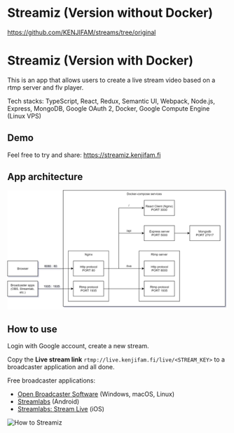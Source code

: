 # Streamiz (Version without Docker)

https://github.com/KENJIFAM/streams/tree/original

# Streamiz (Version with Docker)

This is an app that allows users to create a live stream video based on a rtmp server and flv player.

Tech stacks: TypeScript, React, Redux, Semantic UI, Webpack, Node.js, Express, MongoDB, Google OAuth 2, Docker, Google Compute Engine (Linux VPS)

## Demo

Feel free to try and share: https://streamiz.kenjifam.fi

## App architecture

![App architecture](media/app_architecture.png)

## How to use

Login with Google account, create a new stream.

Copy the <b>Live stream link</b> `rtmp://live.kenjifam.fi/live/<STREAM_KEY>` to a broadcaster application and all done.

Free broadcaster applications: 
- [Open Broadcaster Software](https://obsproject.com/download) (Windows, macOS, Linux)
- [Streamlabs](https://play.google.com/store/apps/details?id=com.streamlabs) (Android)
- [Streamlabs: Stream Live](https://itunes.apple.com/us/app/streamlabs-stream-live/id1294578643) (iOS)

![How to Streamiz](/media/demo.gif)
